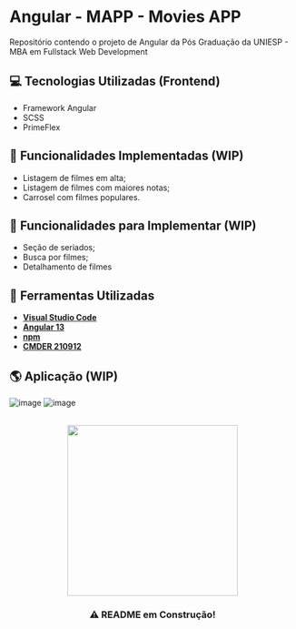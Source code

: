# Angular - MAPP - Movies APP

Repositório contendo o projeto de Angular da Pós Graduação da UNIESP - MBA em Fullstack Web Development

## 💻 Tecnologias Utilizadas (Frontend)

* Framework Angular
* SCSS
* PrimeFlex

## 🚀 Funcionalidades Implementadas (WIP)

* Listagem de filmes em alta;
* Listagem de filmes com maiores notas;
* Carrosel com filmes populares.

## 🚀 Funcionalidades para Implementar (WIP)

* Seção de seriados;
* Busca por filmes;
* Detalhamento de filmes

## 🔨 Ferramentas Utilizadas

* [**Visual Studio Code**](https://code.visualstudio.com/)
* [**Angular 13**](https://angular.io/)
* [**npm**](https://www.npmjs.com/)
* [**CMDER 210912**](https://cmder.net/)


## 🌎 Aplicação (WIP)

![image](https://user-images.githubusercontent.com/27966289/194728744-84ff8aa0-8d86-4e3d-aa52-5705dfc96b57.png)
![image](https://user-images.githubusercontent.com/27966289/194728754-e9c2136f-9c3d-4d4f-a534-9309fd63e82d.png)


<br>
<div id="header" align="center">
  <img src="https://media.giphy.com/media/13HgwGsXF0aiGY/giphy.gif" width="300"/>
</div>

<h3 align="center"> ⚠ README em Construção! </h3>

